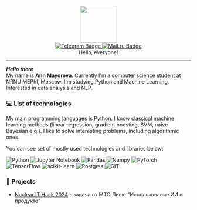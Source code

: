 <div id="header" align="center">
  <img src="https://i.giphy.com/media/v1.Y2lkPTc5MGI3NjExYjhwcXBneWdzcmdvd2pzY3Frb29nNGI5dXBhNGRheHhlcG0yZzFwNiZlcD12MV9pbnRlcm5hbF9naWZfYnlfaWQmY3Q9Zw/MDJ9IbxxvDUQM/giphy.gif" width="100"/>
</div>
<div id="badges" align="center">
  <a href="https://t.me/anetamr">
    <img src="https://img.shields.io/badge/Telegram-blue?logo=telegram&logoColor=white" alt="Telegram Badge"/>
  </a>
  <a href = 'mailto:anetamier@mail.ru'>
    <img src = 'https://img.shields.io/badge/mail.ru-blue?logo=Mail.ru&logoColor=white' alt = 'Mail.ru Badge'/>
  </a>
</div>
<div align = 'center'>
  Hello, everyone!
</div>

---

***Hello there*** <br> My name is **Ann Mayorova**. Currently I'm a computer science student at NRNU MEPhI, Moscow. I'm studying Python and Machine Learning. Interested in data analysis and NLP.

### :computer: List of technologies

My main programming languages is Python. I know classical machine learning methods (linear regression, gradient boosting, SVM, naive Bayesian e.g.). I like to solve interesting problems, including algorithmic ones.

You can see set of mostly used technologies and libraries below:

![Python](https://img.shields.io/badge/python-3670A0?style=for-the-badge&logo=python&logoColor=ffdd54)
![Jupyter Notebook](https://img.shields.io/badge/jupyter-%23FA0F00.svg?style=for-the-badge&logo=jupyter&logoColor=white)
![Pandas](https://img.shields.io/badge/pandas-%23150458.svg?style=for-the-badge&logo=pandas&logoColor=white)
![Numpy](https://img.shields.io/badge/numpy-%D28EFF.svg?style=for-the-badge&logo=numpy&logoColor=white)
![PyTorch](https://img.shields.io/badge/PyTorch-%23EE4C2C.svg?style=for-the-badge&logo=PyTorch&logoColor=white)
![TensorFlow](https://img.shields.io/badge/TensorFlow-%23FF6F00.svg?style=for-the-badge&logo=TensorFlow&logoColor=white)
![scikit-learn](https://img.shields.io/badge/scikit--learn-%23F7931E.svg?style=for-the-badge&logo=scikit-learn&logoColor=white)
![Postgres](https://img.shields.io/badge/postgres-%23316192.svg?style=for-the-badge&logo=postgresql&logoColor=white)
![GIT](https://img.shields.io/badge/GIT-800000?style=for-the-badge&logo=GIT&logoColor=white)


### :rocket: Projects

* [Nuclear IT Hack 2024](https://github.com/JulesFeo/IT-Nuclear-Hackathon) - задача от МТС Линк: "Использование ИИ в продукте"
